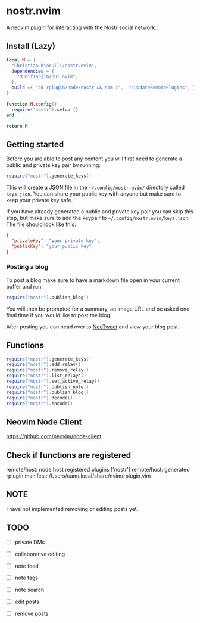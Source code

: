 # nostr.nvim

A neovim plugin for interacting with the Nostr social network.

## Install (Lazy)

```lua
local M = {
  "ChristianChiarulli/nostr.nvim",
  dependencies = {
    "MunifTanjim/nui.nvim",
  },
  build ={ "cd rplugin/node/nostr && npm i",  ":UpdateRemotePlugins", }
}

function M.config()
  require("nostr").setup {}
end

return M
```

## Getting started

Before you are able to post any content you will first need to generate a public and private key pair by running:

```lua
require("nostr").generate_keys()
```

This will create a JSON file in the `~/.config/nostr.nvim/` directory called `keys.json`. You can share your public key with anyone but make sure to keep your private key safe.

If you have already generated a public and private key pair you can skip this step, but make sure to add the keypair to `~/.config/nostr.nvim/keys.json`. The file should look like this:

```json
{
  "privateKey": "your private key",
  "publicKey": "your public key"
}
```

### Posting a blog

To post a blog make sure to have a markdown file open in your current buffer and run:

```lua
require("nostr").publish_blog()
```

You will then be prompted for a summary, an image URL and be asked one final time if you would like to post the blog.

After posting you can head over to [NeoTweet](https://neotweet.com) and view your blog post.

## Functions

```lua
require("nostr").generate_keys()
require("nostr").add_relay()
require("nostr").remove_relay()
require("nostr").list_relays()
require("nostr").set_active_relay()
require("nostr").publish_note()
require("nostr").publish_blog()
require("nostr").decode()
require("nostr").encode()
```

## Neovim Node Client

https://github.com/neovim/node-client

## Check if functions are registered

remote/host: node host registered plugins ['nostr']
remote/host: generated rplugin manifest: /Users/cam/.local/share/nvim/rplugin.vim

## NOTE

I have not implemented removing or editing posts yet.

## TODO

- [ ] private DMs
- [ ] collaborative editing
- [ ] note feed
- [ ] note tags
- [ ] note search
- [ ] edit posts
- [ ] remove posts

